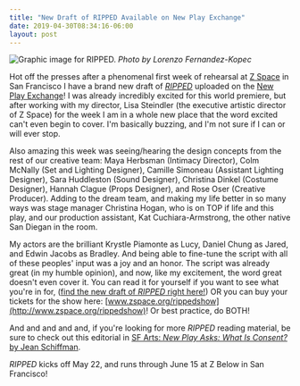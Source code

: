 ```yaml
---
title: "New Draft of RIPPED Available on New Play Exchange"
date: 2019-04-30T08:34:16-06:00
layout: post
---
```


![Graphic image for *RIPPED*.](/images/Fbook_cover_9.jpg)
*Photo by Lorenzo Fernandez-Kopec*

Hot off the presses after a phenomenal first week of rehearsal at [Z Space](http://www.zspace.org/) in San Francisco I have a brand new draft of [*RIPPED*](https://newplayexchange.org/plays/70552/ripped) uploaded on the [New Play Exchange](https://newplayexchange.org/users/275/rachel-bublitz)! I was already incredibly excited for this world premiere, but after working with my director, Lisa Steindler (the executive artistic director of Z Space) for the week I am in a whole new place that the word excited can't even begin to cover. I'm basically buzzing, and I'm not sure if I can or will ever stop.

Also amazing this week was seeing/hearing the design concepts from the rest of our creative team: Maya Herbsman (Intimacy Director), Colm McNally (Set and Lighting Designer), Camille Simoneau (Assistant Lighting Designer), Sara Huddleston (Sound Designer), Christina Dinkel (Costume Designer), Hannah Clague (Props Designer), and Rose Oser (Creative Producer). Adding to the dream team, and making my life better in so many ways was stage manager Christina Hogan, who is on TOP if life and this play, and our production assistant, Kat Cuchiara-Armstrong, the other native San Diegan in the room.

My actors are the brilliant Krystle Piamonte as Lucy, Daniel Chung as Jared, and Edwin Jacobs as Bradley. And being able to fine-tune the script with all of these peoples' input was a joy and an honor. The script was already great (in my humble opinion), and now, like my excitement, the word great doesn't even cover it. You can read it for yourself if you want to see what you're in for, ([find the new draft of *RIPPED* right here!](https://newplayexchange.org/plays/70552/ripped])) OR you can buy your tickets for the show here: [www.zspace.org/rippedshow](http://www.zspace.org/rippedshow)! Or best practice, do BOTH!

And and and and and, if you're looking for more *RIPPED* reading material, be sure to check out this editorial in [SF Arts: *New Play Asks: What Is Consent?* by Jean Schiffman](https://www.sfarts.org/feature.cfm?featureID=586&title&fbclid=IwAR09mbbT_qGroc36rWVGRuBCTbS4JvtwJ0QPUbT37tF5u16Hz-LfWX-u1rc).

*RIPPED* kicks off May 22, and runs through June 15 at Z Below in San Francisco!
